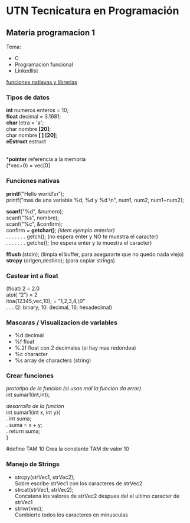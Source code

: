 # UTN Tecnicatura en Programación

## Materia programacion 1
Tema: 
 - C
 - Programacion funcional
 - Linkedlist


[funciones natiavas y librerias](http://pablin.com.ar/computer/cursos/c2/manc8.htm)

### Tipos de datos
**int** numeros enteros = 10; <br>
**float** decimal = 3.1681;  <br>
**char** letra = 'a';  <br>
char nombre **[20]**;  <br>
char nombre **[ ] [20]**;   <br>
**eEstruct** estruct  <br>  <br>

***pointer** referencia a la memoria  <br>
(*vec+0) = vec[0]   <br>    

### Funciones nativas
**printf**("Hello world!\n");  <br>
printf("mas de una variable %d, %d y %d \n", num1, num2, num1+num2);  <br>

**scanf**("%d", &numero);<br>
scanf("%s", nombre);  <br>
scanf("%c", &confirm);   <br>
confirm = **getchar()**;  *(idem ejemplo anterior)*  <br>
. . . . . . . getch(); (no espera enter y NO te muestra el caracter)  <br>
. . . . . . . getche(); (no espera enter y te muestra el caracter)  <br>

**fflush** (stdin); (limpia el buffer, para asegurarte que no quedo nada viejo)  <br>
**strcpy** (origen,destino); (para copiar strings)  <br>


### Castear int a float
(float) 2 = 2.0 <br>
atoi( “2”) = 2 <br>
itoa(12345,vec,10); = “1,2,3,4,\0”  <br>
. . . (2: binary, 10: decimal, 16: hexadecimal)
 

### Mascaras / Visualizacion de variables
- %d      decimal
- %f      float
- %.2f    float con 2 decimales (si hay mas redondea)
- %c      character
- %s      array de characters (string)


### Crear funciones
*prototipo de la funcion (si usas mal la funcion da error)*  <br>
int sumar1(int,int);  <br>

*desarrollo de la funcion*  <br>
int sumar1(int x, int y){  <br>
.    int suma;  <br>
.    suma = x + y;  <br>
.    return suma;  <br>
}  <br>

#define TAM 10
Crea la constante TAM de valor 10

### Manejo de Strings
- strcpy(strVec1, strVec2);  <br>
  Sobre escribe strVec1 con los caracteres de strVec2 <br>
- strcat(strVec1, strVec2);  <br>
  Concatena los valores de strVec2 despues del el ultimo caracter de strVec1<br>
- strlwr(vec);  <br>
  Combierte todos los caracteres en minusculas<br>
